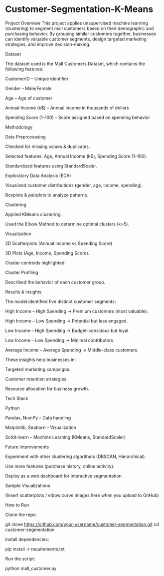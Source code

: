 # Customer-Segmentation-K-Means
Project Overview
This project applies unsupervised machine learning (clustering) to segment mall customers based on their demographic and purchasing behavior. By grouping similar customers together, businesses can identify valuable customer segments, design targeted marketing strategies, and improve decision-making.

Dataset

The dataset used is the Mall Customers Dataset, which contains the following features:

CustomerID – Unique identifier

Gender – Male/Female

Age – Age of customer

Annual Income (k$) – Annual income in thousands of dollars

Spending Score (1–100) – Score assigned based on spending behavior

Methodology

Data Preprocessing

Checked for missing values & duplicates.

Selected features: Age, Annual Income (k$), Spending Score (1–100).

Standardized features using StandardScaler.

Exploratory Data Analysis (EDA)

Visualized customer distributions (gender, age, income, spending).

Boxplots & pairplots to analyze patterns.

Clustering

Applied KMeans clustering.

Used the Elbow Method to determine optimal clusters (k=5).

Visualization

2D Scatterplots (Annual Income vs Spending Score).

3D Plots (Age, Income, Spending Score).

Cluster centroids highlighted.

Cluster Profiling

Described the behavior of each customer group.



Results & Insights

The model identified five distinct customer segments:

High Income – High Spending → Premium customers (most valuable).

High Income – Low Spending → Potential but less engaged.

Low Income – High Spending → Budget-conscious but loyal.

Low Income – Low Spending → Minimal contributors.

Average Income – Average Spending → Middle-class customers.

These insights help businesses in:

Targeted marketing campaigns.

Customer retention strategies.

Resource allocation for business growth.


Tech Stack

Python

Pandas, NumPy – Data handling

Matplotlib, Seaborn – Visualization

Scikit-learn – Machine Learning (KMeans, StandardScaler)

Future Improvements

Experiment with other clustering algorithms (DBSCAN, Hierarchical).

Use more features (purchase history, online activity).

Deploy as a web dashboard for interactive segmentation.

Sample Visualizations

(Insert scatterplots / elbow curve images here when you upload to GitHub)

 How to Run

Clone the repo:

git clone https://github.com/your-username/customer-segmentation.git
cd customer-segmentation


Install dependencies:

pip install -r requirements.txt


Run the script:

python mall_customer.py
